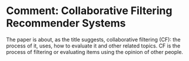 # Comment: Collaborative Filtering Recommender Systems

The paper is about, as the title suggests, collaborative filtering (CF): the process of it, uses, how to evaluate it and other related topics. CF is the process of filtering or evaluating items using the opinion of other people.
